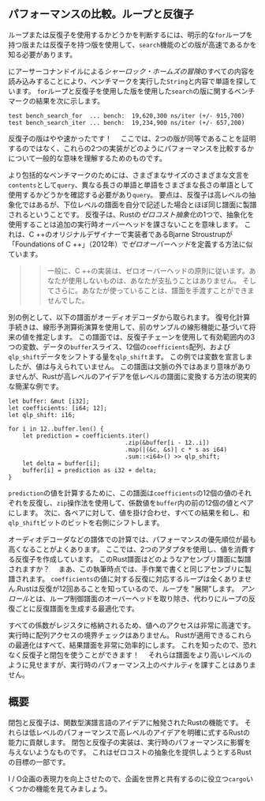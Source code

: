 ## パフォーマンスの比較。ループと反復子

ループまたは反復子を使用するかどうかを判断するには、明示的な`for`ループを持つ版または反復子を持つ版を使用して、`search`機能のどの版が高速であるかを知る必要があります。

にアーサーコナンドイルによる*シャーロック・ホームズの冒険*のすべての内容を読み込みすることにより、ベンチマークを実行した`String`と内容で単語を探しています。
`for`ループと反復子を使用した版を使用した`search`の版に関するベンチマークの結果を次に示します。

```text
test bench_search_for  ... bench:  19,620,300 ns/iter (+/- 915,700)
test bench_search_iter ... bench:  19,234,900 ns/iter (+/- 657,200)
```

反復子の版はやや速かったです！　
ここでは、2つの版が同等であることを証明するのではなく、これらの2つの実装がどのようにパフォーマンスを比較するかについて一般的な意味を理解するためのものです。

より包括的なベンチマークのためには、さまざまなサイズのさまざまな文言を`contents`として`query`、異なる長さの単語と単語をさまざまな長さの単語として使用するかどうかを確認する必要があり`query`。
要点は、反復子は高レベルの抽象化ではあるが、下位レベルの譜面を自分で記述した場合とほぼ同じ譜面に製譜されるということです。
反復子は、Rustの*ゼロコスト抽象化*の1つで、抽象化を使用することは追加の実行時オーバーヘッドを課さないことを意味します。
これは、C ++のオリジナルデザイナーで実装者であるBjarne Stroustrupが「Foundations of C ++」（2012年）で*ゼロオーバーヘッド*を定義する方法に似ています。

> > 一般に、C ++の実装は、ゼロオーバーヘッドの原則に従います。あなたが使用しないものは、あなたが支払うことはありません。
> > そしてさらに。あなたが使っていることは、譜面を手渡すことができませんでした。

別の例として、以下の譜面がオーディオデコーダから取られます。
復号化計算手続きは、線形予測算術演算を使用して、前のサンプルの線形機能に基づいて将来の値を推定します。
この譜面では、反復子チェーンを使用して有効範囲内の3つの変数、データの`buffer`スライス、12個の`coefficients`配列、および`qlp_shift`データをシフトする量を`qlp_shift`ます。
この例では変数を宣言しましたが、値は与えられていません。
この譜面は文脈の外ではあまり意味がありませんが、Rustが高レベルのアイデアを低レベルの譜面に変換する方法の現実的な簡潔な例です。

```rust,ignore
let buffer: &mut [i32];
let coefficients: [i64; 12];
let qlp_shift: i16;

for i in 12..buffer.len() {
    let prediction = coefficients.iter()
                                 .zip(&buffer[i - 12..i])
                                 .map(|(&c, &s)| c * s as i64)
                                 .sum::<i64>() >> qlp_shift;
    let delta = buffer[i];
    buffer[i] = prediction as i32 + delta;
}
```

`prediction`の値を計算するために、この譜面は`coefficients`の12個の値のそれぞれを反復し、`zip`操作法を使用して、係数値を`buffer`内の前の12個の値とペアにします。
次に、各ペアに対して、値を掛け合わせ、すべての結果を和し、和`qlp_shift`ビットのビットを右側にシフトします。

オーディオデコーダなどの譜体での計算では、パフォーマンスの優先順位が最も高くなることがよくあります。
ここでは、2つのアダプタを使用し、値を消費する反復子を作成しています。
このRust譜面はどのようなアセンブリ譜面に製譜されますか？　
まあ、この執筆時点では、手作業で書くと同じアセンブリに製譜されます。
`coefficients`の値に対する反復に対応するループは全くありません.Rustは反復が12回あることを知っているので、ループを "展開"します。
*アンロール*とは、ループ制御譜面のオーバーヘッドを取り除き、代わりにループの反復ごとに反復譜面を生成する最適化です。

すべての係数がレジスタに格納されるため、値へのアクセスは非常に高速です。
実行時に配列アクセスの境界チェックはありません。
Rustが適用できるこれらの最適化はすべて、結果譜面を非常に効率的にします。
これを知ったので、恐れなく反復子と閉包を使うことができます！　
それらは譜面をより高いレベルのように見せますが、実行時のパフォーマンス上のペナルティを課すことはありません。

## 概要

閉包と反復子は、関数型演譜言語のアイデアに触発されたRustの機能です。
それらは低レベルのパフォーマンスで高レベルのアイデアを明確に式するRustの能力に貢献します。
閉包と反復子の実装は、実行時のパフォーマンスに影響を与えないようなものです。
これはゼロコストの抽象化を提供しようとするRustの目標の一部です。

I / O企画の表現力を向上させたので、企画を世界と共有するのに役立つ`cargo`いくつかの機能を見てみましょう。
